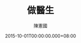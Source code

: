 ---
issue: 141
title: 做醫生
author: 陳憲國
date: 2015-10-01T00:00:00.000+08:00
topic: 文史
difficulty: 1
wikidata: Q98095500
wikidata_link: https://www.wikidata.org/wiki/Q98095500
author_wikidata_link: https://www.wikidata.org/wiki/undefined
author_wikidata: Q98096340
---